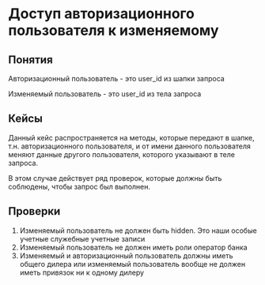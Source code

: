 # Доступ авторизационного пользователя к изменяемому

## Понятия
Авторизационный пользователь - это user_id из шапки запроса

Изменяемый пользователь - это user_id из тела запроса

## Кейсы
Данный кейс распространяется на методы, которые передают в шапке, т.н. авторизационного пользователя, и от имени данного пользователя меняют данные другого пользователя, которого указывают в теле запроса.

В этом случае действует ряд проверок, которые должны быть соблюдены, чтобы запрос был выполнен.

## Проверки

1. Изменяемый пользователь не должен быть hidden. Это наши особые учетные служебные учетные записи
1. Изменяемый пользователь не должен иметь роли оператор банка
1. Изменяемый и авторизационный пользователь должны иметь общего дилера или изменяемый пользователь вообще не должен иметь привязок ни к одному дилеру
